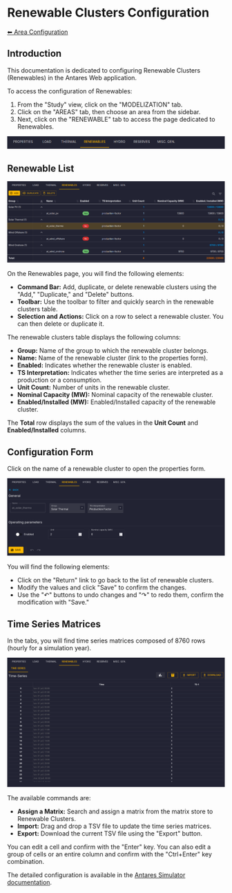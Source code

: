 # Renewable Clusters Configuration

[⬅ Area Configuration](../02-areas.md)

## Introduction

This documentation is dedicated to configuring Renewable Clusters (Renewables) in the Antares Web application.

To access the configuration of Renewables:

1. From the "Study" view, click on the "MODELIZATION" tab.
2. Click on the "AREAS" tab, then choose an area from the sidebar.
3. Next, click on the "RENEWABLE" tab to access the page dedicated to Renewables.

![04-renewables.tab.png](../../../assets/media/user-guide/study/areas/04-renewables.tab.png)

## Renewable List

![04-renewables.list.png](../../../assets/media/user-guide/study/areas/04-renewables.list.png)

On the Renewables page, you will find the following elements:

- **Command Bar:** Add, duplicate, or delete renewable clusters using the "Add," "Duplicate," and "Delete" buttons.
- **Toolbar:** Use the toolbar to filter and quickly search in the renewable clusters table.
- **Selection and Actions:** Click on a row to select a renewable cluster. You can then delete or duplicate it.

The renewable clusters table displays the following columns:

- **Group:** Name of the group to which the renewable cluster belongs.
- **Name:** Name of the renewable cluster (link to the properties form).
- **Enabled:** Indicates whether the renewable cluster is enabled.
- **TS Interpretation:** Indicates whether the time series are interpreted as a production or a consumption.
- **Unit Count:** Number of units in the renewable cluster.
- **Nominal Capacity (MW):** Nominal capacity of the renewable cluster.
- **Enabled/Installed (MW):** Enabled/Installed capacity of the renewable cluster.

The **Total** row displays the sum of the values in the **Unit Count** and **Enabled/Installed** columns.


## Configuration Form

Click on the name of a renewable cluster to open the properties form.

![04-renewables.form.png](../../../assets/media/user-guide/study/areas/04-renewables.form.png)

You will find the following elements:

- Click on the "Return" link to go back to the list of renewable clusters.
- Modify the values and click "Save" to confirm the changes.
- Use the "↶" buttons to undo changes and "↷" to redo them, confirm the modification with "Save."


## Time Series Matrices

In the tabs, you will find time series matrices composed of 8760 rows (hourly for a simulation year).

![04-renewables.series.png](../../../assets/media/user-guide/study/areas/04-renewables.series.png)

The available commands are:

- **Assign a Matrix:** Search and assign a matrix from the matrix store to Renewable Clusters.
- **Import:** Drag and drop a TSV file to update the time series matrices.
- **Export:** Download the current TSV file using the "Export" button.

You can edit a cell and confirm with the "Enter" key. You can also edit a group of cells or an entire column and confirm with the "Ctrl+Enter" key combination.

The detailed configuration is available in the [Antares Simulator documentation](https://antares-simulator.readthedocs.io/en/latest/reference-guide/04-active_windows/#renewable).
